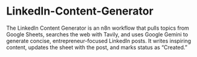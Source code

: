 # LinkedIn-Content-Generator
The LinkedIn Content Generator is an n8n workflow that pulls topics from Google Sheets, searches the web with Tavily, and uses Google Gemini to generate concise, entrepreneur-focused LinkedIn posts. It writes inspiring content, updates the sheet with the post, and marks status as “Created.”
